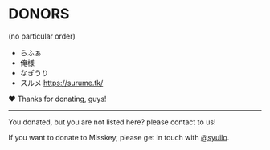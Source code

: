 DONORS
======

(no particular order)

* らふぁ
* 俺様
* なぎうり
* スルメ https://surume.tk/

:heart: Thanks for donating, guys!

---

You donated, but you are not listed here? please contact to us!

If you want to donate to Misskey, please get in touch with [@syuilo][syuilo-link].

[syuilo-link]: https://syuilo.com

